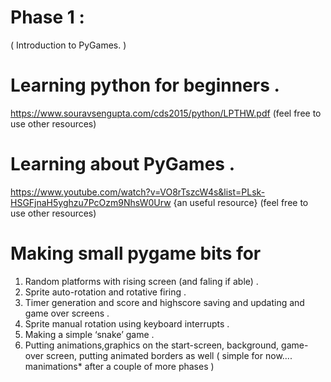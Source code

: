 #  Phase 1 :
( Introduction to PyGames. )

#   Learning python for beginners .
https://www.souravsengupta.com/cds2015/python/LPTHW.pdf
(feel free to use other resources)

#   Learning about PyGames .
https://www.youtube.com/watch?v=VO8rTszcW4s&list=PLsk-HSGFjnaH5yghzu7PcOzm9NhsW0Urw
{an useful resource}
(feel free to use other resources)

#  Making small pygame bits for 
1. Random platforms with rising screen (and faling if able) .
2. Sprite auto-rotation and rotative firing .
3. Timer generation and score and highscore saving and updating and game over screens .
4. Sprite manual rotation using keyboard interrupts .
5. Making a simple ‘snake’ game .
6. Putting animations,graphics on the start-screen, background, game-over screen, putting animated borders as well ( simple for now.... manimations* after a couple of more phases )
